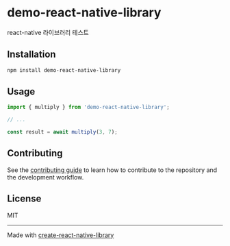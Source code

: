 # demo-react-native-library

react-native 라이브러리 테스트

## Installation

```sh
npm install demo-react-native-library
```

## Usage

```js
import { multiply } from 'demo-react-native-library';

// ...

const result = await multiply(3, 7);
```

## Contributing

See the [contributing guide](CONTRIBUTING.md) to learn how to contribute to the repository and the development workflow.

## License

MIT

---

Made with [create-react-native-library](https://github.com/callstack/react-native-builder-bob)
